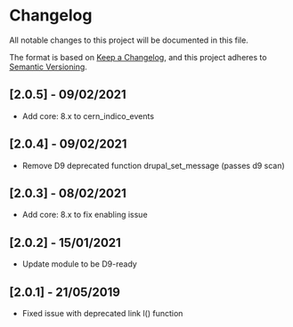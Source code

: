 # Changelog
All notable changes to this project will be documented in this file.

The format is based on [Keep a Changelog](https://keepachangelog.com/en/1.0.0/),
and this project adheres to [Semantic Versioning](https://semver.org/spec/v2.0.0.html).

## [2.0.5] - 09/02/2021
- Add core: 8.x to cern_indico_events

## [2.0.4] - 09/02/2021
- Remove D9 deprecated function drupal_set_message (passes d9 scan)

## [2.0.3] - 08/02/2021
- Add core: 8.x to fix enabling issue

## [2.0.2] - 15/01/2021
- Update module to be D9-ready

## [2.0.1] - 21/05/2019
- Fixed issue with deprecated link l() function
